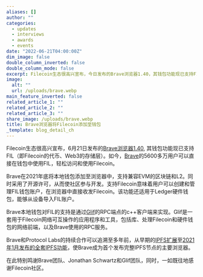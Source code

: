 ```yaml
---
aliases: []
author: ""
categories:
  - updates
  - interviews
  - awards
  - events
date: "2022-06-21T04:00:00Z"
dim_image: false
double_column_inverted: false
double_column_mode: false
excerpt: Filecoin生态很高兴宣布，今日发布的Brave浏览器1.40，其钱包功能现已支持FIL。
image:
  alt: ""
  url: /uploads/brave.webp
main_feature_inverted: false
related_article_1: ""
related_article_2: ""
related_article_3: ""
share_image: /uploads/brave.webp
title: Brave浏览器将Filecoin添加至钱包
_template: blog_detail_ch
---
```


Filecoin生态很高兴宣布，6月21日发布的[Brave浏览器1.40](http://brave.com/download), 其钱包功能现已支持FIL（即Filecoin的代币、Web3的存储层）。如今，[Brave](http://brave.com/)的5600多万用户可以直接在钱包中使用FIL，轻松访问和使用Filecoin。

Brave在2021年底将本地钱包添加至浏览器中，支持兼容EVM的区块链和L2。同时采用了开源许可，从而使社区参与开发。支持Filecoin意味着用户可以创建和管理FIL钱包账户，在浏览器中直接收发Filecoin。该功能还适用于Ledger硬件钱包，能够从设备导入FIL账户。

Brave本地钱包对FIL的支持是通过[Glif](https://glif.io)的RPC端点的c++客户端来实现。Glif是一套用于Filecoin网络可互操作的应用程序和工具，包括库、处理Filecoin和硬件钱包的网络前端，以及Brave使用的RPC服务。

Brave和Protocol Labs的持续合作可以追溯至多年前，从早期的[IPFS扩展](https://brave.com/ipfs-support/)至[2021年1月发布的全套IPFS功能](https://blog.ipfs.tech/2021-01-19-ipfs-in-brave/)，使Brave成为首个发布完整IPFS节点的主要浏览器。

在此特别鸣谢Brave团队、Jonathan Schwartz和Glif团队，同时，一如既往地感谢Filecoin社区。

